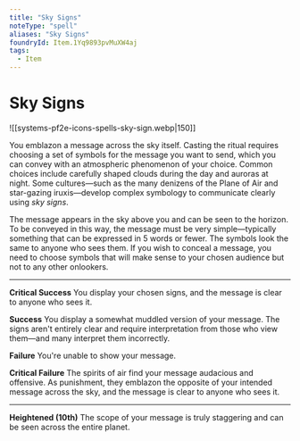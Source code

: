 ```yaml
---
title: "Sky Signs"
noteType: "spell"
aliases: "Sky Signs"
foundryId: Item.1Yq9893pvMuXW4aj
tags:
  - Item
---
```


# Sky Signs
![[systems-pf2e-icons-spells-sky-sign.webp|150]]

You emblazon a message across the sky itself. Casting the ritual requires choosing a set of symbols for the message you want to send, which you can convey with an atmospheric phenomenon of your choice. Common choices include carefully shaped clouds during the day and auroras at night. Some cultures—such as the many denizens of the Plane of Air and star-gazing iruxis—develop complex symbology to communicate clearly using _sky signs_.

The message appears in the sky above you and can be seen to the horizon. To be conveyed in this way, the message must be very simple—typically something that can be expressed in 5 words or fewer. The symbols look the same to anyone who sees them. If you wish to conceal a message, you need to choose symbols that will make sense to your chosen audience but not to any other onlookers.

* * *

**Critical Success** You display your chosen signs, and the message is clear to anyone who sees it.

**Success** You display a somewhat muddled version of your message. The signs aren't entirely clear and require interpretation from those who view them—and many interpret them incorrectly.

**Failure** You're unable to show your message.

**Critical Failure** The spirits of air find your message audacious and offensive. As punishment, they emblazon the opposite of your intended message across the sky, and the message is clear to anyone who sees it.

* * *

**Heightened (10th)** The scope of your message is truly staggering and can be seen across the entire planet.
